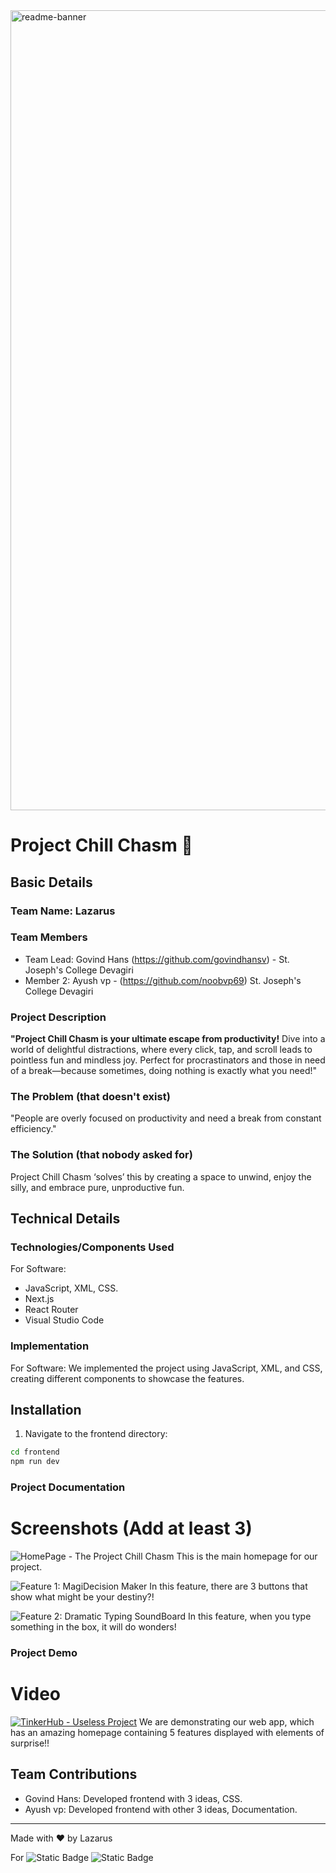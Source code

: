 <img width="1280" alt="readme-banner" src="https://github.com/user-attachments/assets/35332e92-44cb-425b-9dff-27bcf1023c6c">

# Project Chill Chasm 🎯

## Basic Details
### Team Name: Lazarus

### Team Members
- Team Lead: Govind Hans (https://github.com/govindhansv) - St. Joseph's College Devagiri
- Member 2: Ayush vp - (https://github.com/noobvp69) St. Joseph's College Devagiri

### Project Description
**"Project Chill Chasm is your ultimate escape from productivity!** 
Dive into a world of delightful distractions, where every click, tap, and scroll leads to pointless fun and mindless joy. 
Perfect for procrastinators and those in need of a break—because sometimes, doing nothing is exactly what you need!"

### The Problem (that doesn't exist)
"People are overly focused on productivity and need a break from constant efficiency." 

### The Solution (that nobody asked for)
Project Chill Chasm ‘solves’ this by creating a space to unwind, enjoy the silly, and embrace pure, unproductive fun.

## Technical Details
### Technologies/Components Used
For Software:
- JavaScript, XML, CSS.
- Next.js
- React Router
- Visual Studio Code

### Implementation
For Software:
We implemented the project using JavaScript, XML, and CSS, creating different components to showcase the features.

## Installation
  1. Navigate to the frontend directory:
   ```bash
   cd frontend
  npm run dev
````
  
### Project Documentation
# Screenshots (Add at least 3)

![HomePage - The Project Chill Chasm](https://github.com/noobvp69/Tinkerhuib-Useless-Project/blob/master/3.png)
This is the main homepage for our project.

![Feature 1: MagiDecision Maker](https://github.com/noobvp69/Tinkerhuib-Useless-Project/blob/master/1.png)
In this feature, there are 3 buttons that show what might be your destiny?!

![Feature 2: Dramatic Typing SoundBoard](https://github.com/noobvp69/Tinkerhuib-Useless-Project/blob/master/4.png)
In this feature, when you type something in the box, it will do wonders!

### Project Demo
# Video
[![TinkerHub - Useless Project](https://img.youtube.com/vi/VIDEO_ID/0.jpg)](https://youtu.be/g8cXMSZS9QY)
We are demonstrating our web app, which has an amazing homepage containing 5 features displayed with elements of surprise!!

## Team Contributions
- Govind Hans: Developed frontend with 3 ideas, CSS.
- Ayush vp: Developed frontend with other 3 ideas, Documentation.

---
Made with ❤️ by Lazarus 

For ![Static Badge](https://img.shields.io/badge/TinkerHub-24?color=%23000000&link=https%3A%2F%2Fwww.tinkerhub.org%2F)
![Static Badge](https://img.shields.io/badge/UselessProject--24-24?link=https%3A%2F%2Fwww.tinkerhub.org%2Fevents%2FQ2Q1TQKX6Q%2FUseless%2520Projects)
